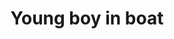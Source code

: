 ---
layout: portrait
permalink: /peru/young-boy-in-boat
category: peru
type: photo
title: Young boy in boat
thumb: "http://farm3.staticflickr.com/2856/9782423795_505d3b28d5_m.jpg"
large: "http://farm3.staticflickr.com/2856/9782423795_505d3b28d5_b.jpg"
max: "http://farm3.staticflickr.com/2856/9782423795_9089a9a32c_k.jpg"
---